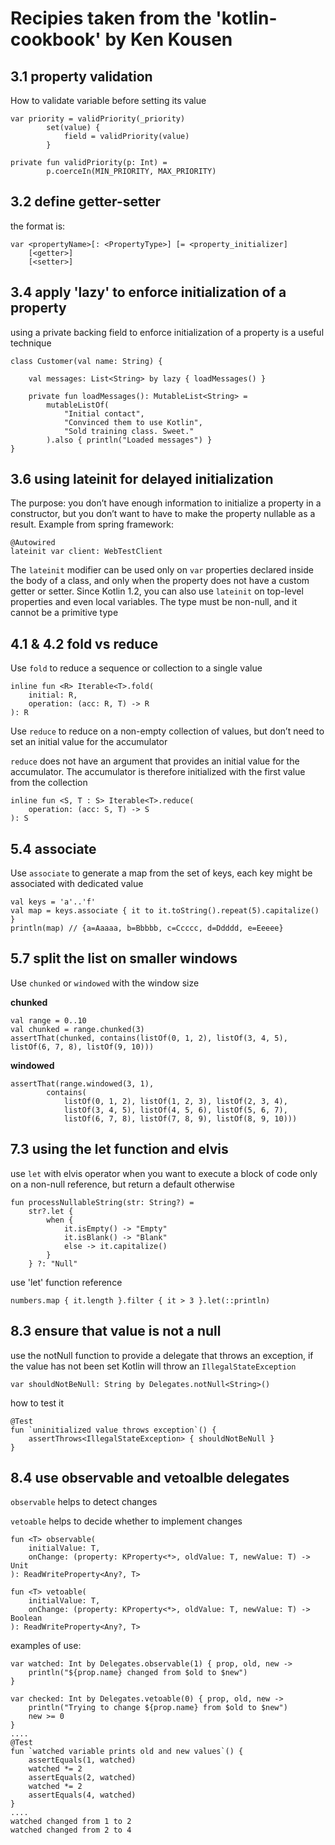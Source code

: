 
# Recipies taken from the 'kotlin-cookbook' by Ken Kousen


## 3.1 property validation
How to validate variable before setting its value
```
var priority = validPriority(_priority)       
        set(value) {
            field = validPriority(value)
        }

private fun validPriority(p: Int) =           
        p.coerceIn(MIN_PRIORITY, MAX_PRIORITY)
```

## 3.2 define getter-setter 
the format is:
```
var <propertyName>[: <PropertyType>] [= <property_initializer]
    [<getter>]
    [<setter>]
```

## 3.4 apply 'lazy' to enforce initialization of a property
using a private backing field to enforce initialization of a property is a useful technique
```
class Customer(val name: String) {

    val messages: List<String> by lazy { loadMessages() }  

    private fun loadMessages(): MutableList<String> =
        mutableListOf(
            "Initial contact",
            "Convinced them to use Kotlin",
            "Sold training class. Sweet."
        ).also { println("Loaded messages") }
}
```
## 3.6 using lateinit for delayed initialization
The purpose: you don’t have enough information to initialize a property in a constructor, but you don’t want to have to make the property nullable as a result.
Example from spring framework:
```
@Autowired
lateinit var client: WebTestClient    
```
The `lateinit` modifier can be used only on `var` properties declared inside the body of a class, and only when the property does not have a custom getter or setter.
Since Kotlin 1.2, you can also use `lateinit` on top-level properties and even local variables. The type must be non-null, and it cannot be a primitive type

## 4.1 & 4.2 fold vs reduce

Use `fold` to reduce a sequence or collection to a single value 
```
inline fun <R> Iterable<T>.fold(
    initial: R,
    operation: (acc: R, T) -> R
): R
```

Use `reduce` to reduce on a non-empty collection of values, but don’t need to set an initial value for the accumulator

`reduce` does not have an argument that provides an initial value for the accumulator. The accumulator is therefore initialized with the first value from the collection
```
inline fun <S, T : S> Iterable<T>.reduce(
    operation: (acc: S, T) -> S
): S
```

## 5.4 associate
Use `associate` to generate a map from the set of keys, each key might be associated with dedicated value
```
val keys = 'a'..'f'
val map = keys.associate { it to it.toString().repeat(5).capitalize() }
println(map) // {a=Aaaaa, b=Bbbbb, c=Ccccc, d=Ddddd, e=Eeeee}
```

## 5.7 split the list on smaller windows
Use `chunked` or `windowed` with the window size

**chunked**
```
val range = 0..10
val chunked = range.chunked(3)
assertThat(chunked, contains(listOf(0, 1, 2), listOf(3, 4, 5), listOf(6, 7, 8), listOf(9, 10)))
```
**windowed**
```
assertThat(range.windowed(3, 1),
        contains(
            listOf(0, 1, 2), listOf(1, 2, 3), listOf(2, 3, 4),
            listOf(3, 4, 5), listOf(4, 5, 6), listOf(5, 6, 7),
            listOf(6, 7, 8), listOf(7, 8, 9), listOf(8, 9, 10)))
```

## 7.3 using the let function and elvis
use `let` with elvis operator when you want to execute a block of code only on a non-null reference, but return a default otherwise
```
fun processNullableString(str: String?) =
    str?.let {          
        when {
            it.isEmpty() -> "Empty"
            it.isBlank() -> "Blank"
            else -> it.capitalize()
        }
    } ?: "Null"         
```

use 'let' function reference
```
numbers.map { it.length }.filter { it > 3 }.let(::println)
```

## 8.3 ensure that value is not a null

use the notNull function to provide a delegate that throws an exception, if the value has not been set
Kotlin will throw an `IllegalStateException`
```
var shouldNotBeNull: String by Delegates.notNull<String>()
```
how to test it
```
@Test
fun `uninitialized value throws exception`() {
    assertThrows<IllegalStateException> { shouldNotBeNull }
}
```

## 8.4 use observable and vetoalble delegates
`observable` helps to detect changes

`vetoable` helps to decide whether to implement changes

```
fun <T> observable(
    initialValue: T,
    onChange: (property: KProperty<*>, oldValue: T, newValue: T) -> Unit
): ReadWriteProperty<Any?, T>

fun <T> vetoable(
    initialValue: T,
    onChange: (property: KProperty<*>, oldValue: T, newValue: T) -> Boolean
): ReadWriteProperty<Any?, T>
```

examples of use:
```
var watched: Int by Delegates.observable(1) { prop, old, new ->
    println("${prop.name} changed from $old to $new")
}

var checked: Int by Delegates.vetoable(0) { prop, old, new ->
    println("Trying to change ${prop.name} from $old to $new")
    new >= 0
}
....
@Test
fun `watched variable prints old and new values`() {
    assertEquals(1, watched)
    watched *= 2
    assertEquals(2, watched)
    watched *= 2
    assertEquals(4, watched)
}
....
watched changed from 1 to 2
watched changed from 2 to 4
```

